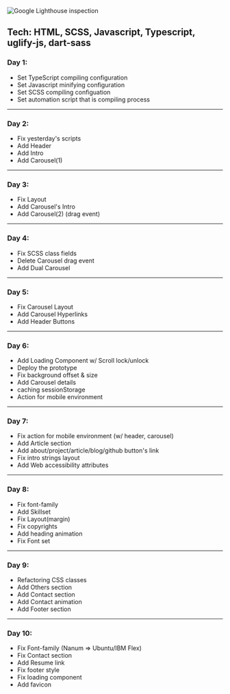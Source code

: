 <img src="https://github.com/songforthemute/pf-2023/assets/105373350/ef0ff44f-1b60-4c5a-8c94-2085b1241c4f" alt="Google Lighthouse inspection" />

## Tech: HTML, SCSS, Javascript, Typescript, uglify-js, dart-sass



### Day 1:

-   Set TypeScript compiling configuration
-   Set Javascript minifying configuration
-   Set SCSS compiling configuation
-   Set automation script that is compiling process

---

### Day 2:

-   Fix yesterday's scripts
-   Add Header
-   Add Intro
-   Add Carousel(1)

---

### Day 3:

-   Fix Layout
-   Add Carousel's Intro
-   Add Carousel(2) (drag event)

---

### Day 4:

-   Fix SCSS class fields
-   Delete Carousel drag event
-   Add Dual Carousel

---

### Day 5:

-   Fix Carousel Layout
-   Add Carousel Hyperlinks
-   Add Header Buttons

---

### Day 6:

-   Add Loading Component w/ Scroll lock/unlock
-   Deploy the prototype
-   Fix background offset & size
-   Add Carousel details
-   caching sessionStorage
-   Action for mobile environment

---

### Day 7:

-   Fix action for mobile environment (w/ header, carousel)
-   Add Article section
-   Add about/project/article/blog/github button's link
-   Fix intro strings layout
-   Add Web accessibility attributes

---

### Day 8:

-   Fix font-family
-   Add Skillset
-   Fix Layout(margin)
-   Fix copyrights
-   Add heading animation
-   Fix Font set

---

### Day 9:

-   Refactoring CSS classes
-   Add Others section
-   Add Contact section
-   Add Contact animation
-   Add Footer section

---

### Day 10:

-   Fix Font-family (Nanum => Ubuntu/IBM Flex)
-   Fix Contact section
-   Add Resume link
-   Fix footer style
-   Fix loading component
-   Add favicon
